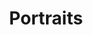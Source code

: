 ---
templateKey: projekt-item
bild:
  image: /uploads/projekte_portraits.jpg
  alt: Portraits
title: Portraits
link: portraits-projekt
beschreibung: Unsere Mitglieder stellen sich vor.
reihenfolge: 2
---